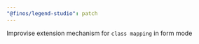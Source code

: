 ```yaml
---
"@finos/legend-studio": patch
---
```


Improvise extension mechanism for `class mapping` in form mode
